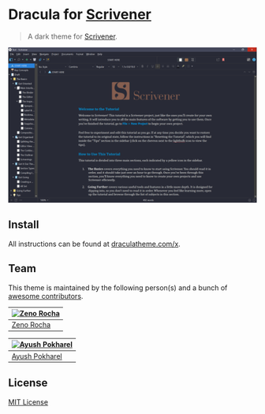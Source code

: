 # Dracula for [Scrivener](https://www.literatureandlatte.com/scrivener/overview)

> A dark theme for [Scrivener](https://www.literatureandlatte.com/scrivener/overview).

![Screenshot](./screenshot.png)

## Install

All instructions can be found at [draculatheme.com/x](https://draculatheme.com/scrivener).

## Team

This theme is maintained by the following person(s) and a bunch of [awesome contributors](https://github.com/dracula/template/graphs/contributors).

[![Zeno Rocha](https://github.com/zenorocha.png?size=100)](https://github.com/zenorocha) |
--- |
[Zeno Rocha](https://github.com/zenorocha) |

[![Ayush Pokharel](https://github.com/ayushpokh.png?size=100)](https://github.com/ayushpokh) |
--- |
[Ayush Pokharel](https://github.com/ayushpokh) |
## License

[MIT License](./LICENSE)
